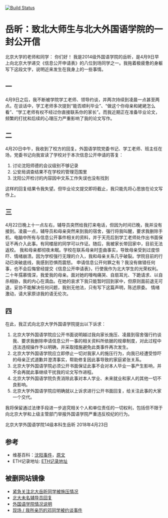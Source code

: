 [![Build Status](https://travis-ci.org/sikaozhe1997/Xin-Yue.svg?branch=master)](https://travis-ci.org/sikaozhe1997/Xin-Yue)

# 岳昕：致北大师生与北大外国语学院的一封公开信
北京大学的老师和同学：
你们好！
我是2014级外国语学院的岳昕，是4月9日早上向北京大学递交《信息公开申请表》的八位到场同学之一。我拖着极疲惫的身躯写下这段文字，说明近来发生在我身上的一些事情。



## 一

4月9日之后，我不断被学院学工老师、领导约谈，并两次持续到凌晨一点甚至两点。在谈话中，学工老师多次提到“能否顺利毕业”、“做这个你母亲和姥姥怎么看”、“学工老师有权不经过你直接联系你的家长”。而我近期正在准备毕业论文，频繁的打扰和后续的心理压力严重影响了我的论文写作。



## 二

4月20日中午，我收到了校方的回复。外国语学院党委书记、学工老师、班主任在场，党委书记向我宣读了学校对于本次信息公开申请的答复：

1. 讨论沈阳师德的会议级别不够记录
2. 公安局调查结果不在学校的管理范围里
3. 沈阳公开检讨的内容因中文系工作失误也没有找到

这样的回复结果令我失望。但毕业论文提交即将截止，我只能先将心思放在论文写作上。

## 三

4月22日晚上十一点左右，辅导员突然给我打来电话，但因为时间已晚，我并没有接到。凌晨一点，辅导员和母亲突然来到我的宿舍，强行将我叫醒，要求我删除手机、电脑中所有与信息公开事件相关的资料，并于天亮后到学工老师处作出书面保证不再介入此事。有同楼层的同学可以作证。随后，我被家长带回家中，目前无法返校。
我和母亲都彻夜未眠。学校在联系母亲时歪曲事实，导致母亲受到过度惊吓、情绪崩溃。因为学校强行无理的介入，我和母亲关系几乎破裂。学院目前的行动已突破底线，我感到恐惧而震怒。
申请信息公开何罪之有？我没有做错任何事，也不会后悔曾经提交《信息公开申请表》，行使我作为北大学生的光荣权利。
二十年孺慕情深，我爱我的母亲。面对她的嚎啕痛哭、自扇耳光、下跪请求、以自杀相胁，我的内心在滴血。在她的哀求下我只能暂时回到家中，但原则面前退无可退，妥协不能解决任何问题，我别无他法，只有写下这篇声明，陈述原委。
情绪激动，请大家原谅我的语无伦次。



## 四

在此，我正式向北京大学外国语学院提出以下诉求：

1. 北京大学外国语学院应公开书面说明越过我向家长施压、凌晨到宿舍强行约谈我、要求我删除申请信息公开一事的相关资料所依据的规章制度，对此过程中违法违规操作予以明确，并采取措施避免此类事件再次发生。
2. 北京大学外国语学院应立即停止一切对我家人的施压行为，向我已经遭受惊吓的母亲正式道歉并澄清事实，帮助修复因此事导致的家庭紧张关系。
3. 北京大学外国语学院必须公开书面保证此事不会对本人毕业一事产生影响，并不会再就此事继续干扰我的论文写作进程。
4. 北京大学外国语学院负责消除此事对本人学业、未来就业和家人的其他一切不良影响。
5. 北京大学外国语学院应明确就以上诉求进行公开书面回复，给关注此事的大家一个交代。





我将保留通过法律手段进一步追究相关个人和单位责任的一切权利，包括但不限于向北京大学和上级主管部门举报外国语学院严重违反校纪的行为。

北京大学外国语学院14级本科生岳昕
2018年4月23日

## 参考
- 维基百科：[沈阳事件](沈阳事件.md)，[原文](https://zh.wikipedia.org/wiki/%E6%B2%88%E9%98%B3%E4%BA%8B%E4%BB%B6)
- ETH记录地址: [ETH记录地址](https://etherscan.io/tx/0x2d6a7b0f6adeff38423d4c62cd8b6ccb708ddad85da5d3d06756ad4d8a04a6a2)
## 被删网站镜像
- [紧急关注北大岳昕同学被施压情况](https://sikaozhe1997.github.io/Xin-Yue/%E7%B4%A7%E6%80%A5%E5%85%B3%E6%B3%A8%E5%8C%97%E5%A4%A7%E5%B2%B3%E6%98%95%E5%90%8C%E5%AD%A6%E8%A2%AB%E6%96%BD%E5%8E%8B%E6%83%85%E5%86%B5/)
- [北大未名辅导员回复](https://sikaozhe1997.github.io/Xin-Yue/%E5%8C%97%E5%A4%A7%E6%9C%AA%E5%90%8D%E8%BE%85%E5%AF%BC%E5%91%98%E5%9B%9E%E5%A4%8D/)
- [外国语学院情况说明](https://sikaozhe1997.github.io/Xin-Yue/%E5%A4%96%E5%9B%BD%E8%AF%AD%E5%AD%A6%E9%99%A2%E6%83%85%E5%86%B5%E8%AF%B4%E6%98%8E/)
- [现场 / 我所亲历的邓同学被约谈事件](http://chuantu.biz/t6/293/1524569430x-1404792199.png)


